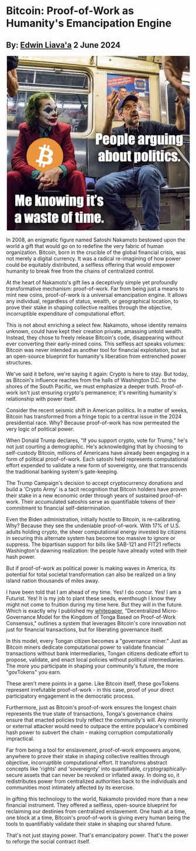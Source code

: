 # Bitcoin: Proof-of-Work as Humanity's Emancipation Engine
## By: [Edwin Liava'a](https://github.cepeaters:om/EdwinLiavaa) 2 June 2024

<p align="center">
 <img width="500" src="https://github.com/EdwinLiavaa/liavaa.space/blob/main/blog/20240602/pic.png">
</p>

In 2008, an enigmatic figure named Satoshi Nakamoto bestowed upon the world a gift that would go on to redefine the very fabric of human organization. Bitcoin, born in the crucible of the global financial crisis, was not merely a digital currency. It was a radical re-imagining of how power could be equitably distributed, a selfless offering that would empower humanity to break free from the chains of centralized control.

At the heart of Nakamoto's gift lies a deceptively simple yet profoundly transformative mechanism: proof-of-work. Far from being just a means to mint new coins, proof-of-work is a universal emancipation engine. It allows any individual, regardless of status, wealth, or geographical location, to prove their stake in shaping collective realities through the objective, incorruptible expenditure of computational effort.

This is not about enriching a select few. Nakamoto, whose identity remains unknown, could have kept their creation private, amassing untold wealth. Instead, they chose to freely release Bitcoin's code, disappearing without ever converting their early-mined coins. This selfless act speaks volumes: Bitcoin was never intended as another tool for financial exploitation, but as an open-source blueprint for humanity's liberation from entrenched power structures.

We've said it before, we're saying it again: Crypto is here to stay. But today, as Bitcoin's influence reaches from the halls of Washington D.C. to the shores of the South Pacific, we must emphasize a deeper truth. Proof-of-work isn't just ensuring crypto's permanence; it's rewriting humanity's relationship with power itself.

Consider the recent seismic shift in American politics. In a matter of weeks, Bitcoin has transformed from a fringe topic to a central issue in the 2024 presidential race. Why? Because proof-of-work has now permeated the very logic of political power.

When Donald Trump declares, "If you support crypto, vote for Trump," he's not just courting a demographic. He's acknowledging that by choosing to self-custody Bitcoin, millions of Americans have already been engaging in a form of political proof-of-work. Each satoshi held represents computational effort expended to validate a new form of sovereignty, one that transcends the traditional banking system's gate-keeping.

The Trump Campaign's decision to accept cryptocurrency donations and build a 'Crypto Army' is a tacit recognition that Bitcoin holders have proven their stake in a new economic order through years of sustained proof-of-work. Their accumulated satoshis serve as quantifiable tokens of their commitment to financial self-determination.

Even the Biden administration, initially hostile to Bitcoin, is re-calibrating. Why? Because they see the undeniable proof-of-work. With 17% of U.S. adults holding crypto, the sheer computational energy invested by citizens in securing this alternate system has become too massive to ignore or suppress. The bipartisan support for bills like SAB-121 and FIT21 reflects Washington's dawning realization: the people have already voted with their hash power.

But if proof-of-work as political power is making waves in America, its potential for total societal transformation can also be realized on a tiny island nation thousands of miles away.

I have been told that I am ahead of my time. Yes! I do concur. Yes! I am a Futurist. Yes! It is my job to plant these seeds, eventhough I know they might not come to fruition during my time here. But they will in the future.
Which is exactly why I published my [whitepaper](https://www.researchgate.net/publication/380904006_Decentralized_Micro-Governance_Model_for_the_Kingdom_of_Tonga_Based_on_Proof-of-Work_Consensus), "Decentralized Micro-Governance Model for the Kingdom of Tonga Based on Proof-of-Work Consensus," outlines a system that leverages Bitcoin's core innovation not just for financial transactions, but for liberating governance itself.

In this model, every Tongan citizen becomes a "governance miner." Just as Bitcoin miners dedicate computational power to validate financial transactions without bank intermediaries, Tongan citizens dedicate effort to propose, validate, and enact local policies without political intermediaries. The more you participate in shaping your community's future, the more "govTokens" you earn.

These aren't mere points in a game. Like Bitcoin itself, these govTokens represent irrefutable proof-of-work - in this case, proof of your direct participatory engagement in the democratic process. 

Furthermore, just as Bitcoin's proof-of-work ensures the longest chain represents the true state of
transactions, Tonga's governance chains ensure that enacted policies truly reflect the community's
will. Any minority or external attacker would need to outpace the entire populace's combined
hash power to subvert the chain - making corruption computationally impractical.

Far from being a tool for enslavement, proof-of-work empowers anyone, anywhere to prove
their stake in shaping collective realities through objective, incorruptible computational effort.
It transforms abstract concepts like 'rights' and 'sovereignty' into quantifiable,
cryptographically-secure assets that can never be revoked or inflated away. In doing so, it
redistributes power from centralized authorities back to the individuals and communities most
intimately affected by its exercise.

In gifting this technology to the world, Nakamoto provided more than a new financial
instrument. They offered a selfless, open-source blueprint for reclaiming our destinies from
centralized enslavement. One hash at a time, one block at a time, Bitcoin's proof-of-work is
giving every human being the tools to quantifiably validate their stake in shaping our shared
future.

That's not just staying power. That's emancipatory power. That's the power to reforge the
social contract itself.